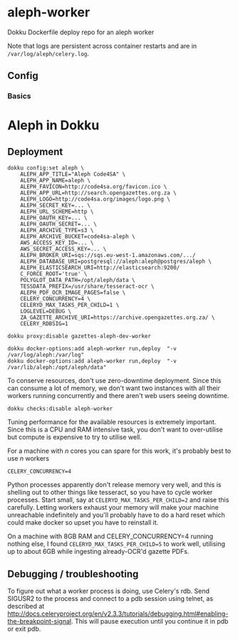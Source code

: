 # aleph-worker

Dokku Dockerfile deploy repo for an aleph worker

Note that logs are persistent across container restarts and are in `/var/log/aleph/celery.log`.

## Config

### Basics

# Aleph in Dokku

## Deployment

```
dokku config:set aleph \
    ALEPH_APP_TITLE="Aleph Code4SA" \
    ALEPH_APP_NAME=aleph \
    ALEPH_FAVICON=http://code4sa.org/favicon.ico \
    ALEPH_APP_URL=http://search.opengazettes.org.za \
    ALEPH_LOGO=http://code4sa.org/images/logo.png \
    ALEPH_SECRET_KEY=... \
    ALEPH_URL_SCHEME=http \
    ALEPH_OAUTH_KEY=... \
    ALEPH_OAUTH_SECRET=... \
    ALEPH_ARCHIVE_TYPE=s3 \
    ALEPH_ARCHIVE_BUCKET=code4sa-aleph \
    AWS_ACCESS_KEY_ID=... \
    AWS_SECRET_ACCESS_KEY=... \
    ALEPH_BROKER_URI=sqs://sqs.eu-west-1.amazonaws.com/.../
    ALEPH_DATABASE_URI=postgresql://aleph:aleph@postgres/aleph \
    ALEPH_ELASTICSEARCH_URI=http://elasticsearch:9200/
    C_FORCE_ROOT='true' \
    POLYGLOT_DATA_PATH=/opt/aleph/data \
    TESSDATA_PREFIX=/usr/share/tesseract-ocr \
    ALEPH_PDF_OCR_IMAGE_PAGES=false \
    CELERY_CONCURRENCY=4 \
    CELERYD_MAX_TASKS_PER_CHILD=1 \
    LOGLEVEL=DEBUG \
    ZA_GAZETTE_ARCHIVE_URI=https://archive.opengazettes.org.za/ \
    CELERY_RDBSIG=1
```

```
dokku proxy:disable gazettes-aleph-dev-worker
```

```
dokku docker-options:add aleph-worker run,deploy  "-v /var/log/aleph:/var/log"
dokku docker-options:add aleph-worker run,deploy  "-v /var/lib/aleph:/opt/aleph/data"
```


To conserve resources, don't use zero-downtime deployment. Since this can
consume a lot of memory, we don't want two instances with all their workers
running concurrently and there aren't web users seeing downtime.

    dokku checks:disable aleph-worker

Tuning performance for the available resources is extremely important.
Since this is a CPU and RAM intensive task, you don't want to over-utilise
but compute is expensive to try to utilise well.

For a machine with _n_ cores you can spare for this work, it's probably
best to use _n_ workers

    CELERY_CONCURRENCY=4

Python processes apparently don't release memory very well, and this is
shelling out to other things like tesseract, so you have to cycle worker
processes. Start small, say at `CELERYD_MAX_TASKS_PER_CHILD=2` and raise
this carefully. Letting workers exhaust your memory will make your machine
unreachable indefinitely and you'll probably have to do a hard reset which
could make docker so upset you have to reinstall it.

On a machine with 8GB RAM and CELERY_CONCURRENCY=4 running nothing else,
I found `CELERYD_MAX_TASKS_PER_CHILD=5` to work well, utilising up to about
6GB while ingesting already-OCR'd gazette PDFs.

## Debugging / troubleshooting

To figure out what a worker process is doing, use Celery's rdb. Send SIGUSR2 to the process and connect to a pdb session using telnet, as described at http://docs.celeryproject.org/en/v2.3.3/tutorials/debugging.html#enabling-the-breakpoint-signal. This will pause execution until you continue it in pdb or exit pdb.
